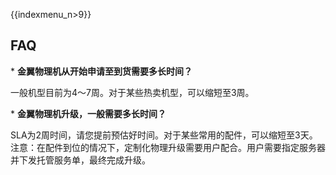 {{indexmenu_n>9}}

## FAQ

\* **金翼物理机从开始申请至到货需要多长时间？**

一般机型目前为4～7周。对于某些热卖机型，可以缩短至3周。

\* **金翼物理机升级，一般需要多长时间？**

SLA为2周时间，请您提前预估好时间。对于某些常用的配件，可以缩短至3天。
注意：在配件到位的情况下，定制化物理升级需要用户配合。用户需要指定服务器并下发托管服务单，最终完成升级。
